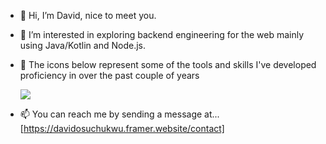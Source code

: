 - 👋 Hi, I’m David, nice to meet you.
  
- 👀 I’m interested in exploring backend engineering for the web mainly using Java/Kotlin and Node.js.
  
- 🌱 The icons below represent some of the tools and skills I've developed proficiency in over the past couple of years
  
  <a href="https://skillicons.dev">
    <img src="https://skillicons.dev/icons?i=java,kotlin,mongo,postman,nodejs,aws,azure,spring,git,docker,html,css,js" />
  </a>
  
- 📫 You can reach me by sending a message at... [https://davidosuchukwu.framer.website/contact]

<!---
dvco-xx/dvco-xx is a ✨ special ✨ repository because its `README.md` (this file) appears on your GitHub profile.
You can click the Preview link to take a look at your changes.
--->
